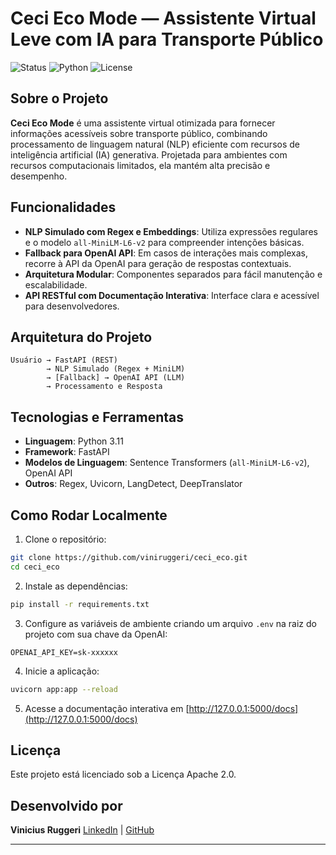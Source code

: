 
# Ceci Eco Mode — Assistente Virtual Leve com IA para Transporte Público

![Status](https://img.shields.io/badge/status-Estável-brightgreen)
![Python](https://img.shields.io/badge/Python-3.11-blue)
![License](https://img.shields.io/badge/license-Apache%202.0-green)

## Sobre o Projeto

**Ceci Eco Mode** é uma assistente virtual otimizada para fornecer informações acessíveis sobre transporte público, combinando processamento de linguagem natural (NLP) eficiente com recursos de inteligência artificial (IA) generativa. Projetada para ambientes com recursos computacionais limitados, ela mantém alta precisão e desempenho.

## Funcionalidades

* **NLP Simulado com Regex e Embeddings**: Utiliza expressões regulares e o modelo `all-MiniLM-L6-v2` para compreender intenções básicas.
* **Fallback para OpenAI API**: Em casos de interações mais complexas, recorre à API da OpenAI para geração de respostas contextuais.
* **Arquitetura Modular**: Componentes separados para fácil manutenção e escalabilidade.
* **API RESTful com Documentação Interativa**: Interface clara e acessível para desenvolvedores.

## Arquitetura do Projeto

```
Usuário → FastAPI (REST)
        → NLP Simulado (Regex + MiniLM)
        → [Fallback] → OpenAI API (LLM)
        → Processamento e Resposta
```

## Tecnologias e Ferramentas

* **Linguagem**: Python 3.11
* **Framework**: FastAPI
* **Modelos de Linguagem**: Sentence Transformers (`all-MiniLM-L6-v2`), OpenAI API
* **Outros**: Regex, Uvicorn, LangDetect, DeepTranslator

## Como Rodar Localmente

1. Clone o repositório:

```bash
git clone https://github.com/viniruggeri/ceci_eco.git
cd ceci_eco
```

2. Instale as dependências:

```bash
pip install -r requirements.txt
```

3. Configure as variáveis de ambiente criando um arquivo `.env` na raiz do projeto com sua chave da OpenAI:

```
OPENAI_API_KEY=sk-xxxxxx
```

4. Inicie a aplicação:

```bash
uvicorn app:app --reload
```

5. Acesse a documentação interativa em [http://127.0.0.1:5000/docs](http://127.0.0.1:5000/docs)

## Licença

Este projeto está licenciado sob a Licença Apache 2.0.

## Desenvolvido por

**Vinicius Ruggeri**
[LinkedIn](https://www.linkedin.com/in/viniruggeri) | [GitHub](https://github.com/viniruggeri)

---

